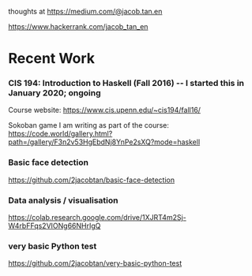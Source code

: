 thoughts at https://medium.com/@jacob.tan.en

https://www.hackerrank.com/jacob_tan_en

# Recent Work

### CIS 194: Introduction to Haskell (Fall 2016) -- I started this in January 2020; ongoing
Course website: https://www.cis.upenn.edu/~cis194/fall16/

Sokoban game I am writing as part of the course:
https://code.world/gallery.html?path=/gallery/F3n2v53HgEbdNj8YnPe2sXQ?mode=haskell

### Basic face detection
https://github.com/2jacobtan/basic-face-detection

### Data analysis / visualisation
https://colab.research.google.com/drive/1XJRT4m2Sj-W4rbFFqs2VIONg66NHrIgQ

### very basic Python test
https://github.com/2jacobtan/very-basic-python-test
